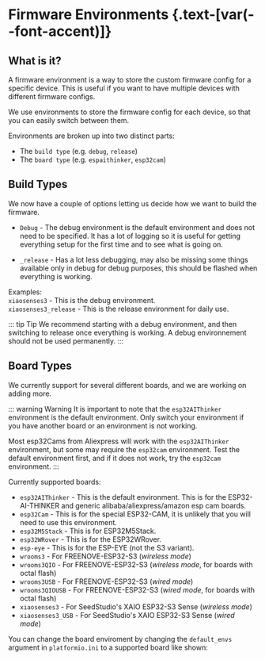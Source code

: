 <script setup>
import Alerts from '../../vue/alerts/Alerts.vue'
import ImageCard from '../../vue/images/ImageComponent.vue'
import { image_settings } from '../../static/image_settings'
import { alerts } from '../../static/alerts'
</script>

# Firmware Environments {.text-[var(--font-accent)]}

## What is it?

A firmware environment is a way to store the custom firmware config for a specific device. This is useful if you want to have multiple devices with different firmware configs.

We use environments to store the firmware config for each device, so that you can easily switch between them.

Environments are broken up into two distinct parts:

- The `build type` (e.g. `debug`, `release`)
- The `board type` (e.g. `espaithinker`, `esp32cam`)

## Build Types

We now have a couple of options letting us decide how we want to build the firmware.

- `Debug` - The debug environment is the default environment and does not need to be specified. It has a lot of logging so it is useful for getting everything setup for the first time and to see what is going on.

- `_release` - Has a lot less debugging, may also be missing some things available only in debug for debug purposes, this should be flashed when everything is working.

Examples:  
`xiaosenses3` - This is the debug environment.  
`xiaosenses3_release` - This is the release environment for daily use.  

::: tip Tip
We recommend starting with a debug environment, and then switching to release once everything is working. A debug environnement should not be used permanently.
:::

## Board Types

We currently support for several different boards, and we are working on adding more.

::: warning Warning
It is important to note that the `esp32AIThinker` environment is the default environment. Only switch your environment if you have another board or an environment is not working.

Most esp32Cams from Aliexpress will work with the `esp32AIThinker` environment, but some may require the `esp32cam` environment. Test the default environment first, and if it does not work, try the `esp32cam` environment.
:::

Currently supported boards:

- `esp32AIThinker` - This is the default environment. This is for the ESP32-AI-THINKER and generic alibaba/aliexpress/amazon esp cam boards.
- `esp32Cam` - This is for the special ESP32-CAM, it is unlikely that you will need to use this environment.
- `esp32M5Stack` - This is for ESP32M5Stack.
- `esp32WRover` - This is for the ESP32WRover.
- `esp-eye` - This is for the ESP-EYE (not the S3 variant).
- `wrooms3` - For FREENOVE-ESP32-S3 (*wireless mode*)
- `wrooms3QIO` - For FREENOVE-ESP32-S3 (*wireless mode*, for boards with octal flash)
- `wrooms3USB` - For FREENOVE-ESP32-S3 (*wired mode*)
- `wrooms3QIOUSB` - For FREENOVE-ESP32-S3 (*wired mode*, for boards with octal flash)
- `xiaosenses3` - For SeedStudio's XAIO ESP32-S3 Sense (*wireless mode*)
- `xiaosenses3_USB` - For SeedStudio's XAIO ESP32-S3 Sense (*wired mode*)

You can change the board enviroment by changing the `default_envs` argument in `platformio.ini` to a supported board like shown:
<ImageCard :options="image_settings.esp_board_env"/>
